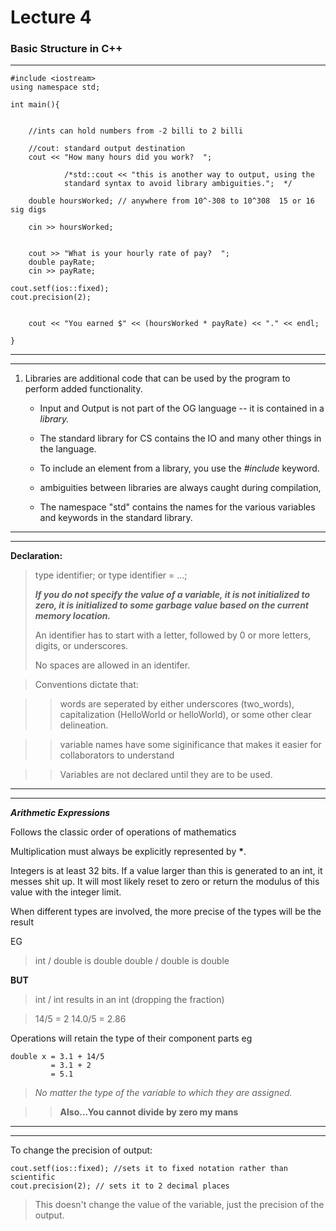<h1>Lecture 4</h1>

<h3>Basic Structure in C++</h3>

---

    #include <iostream>
    using namespace std;

    int main(){


        //ints can hold numbers from -2 billi to 2 billi

        //cout: standard output destination
        cout << "How many hours did you work?  ";

                /*std::cout << "this is another way to output, using the
                standard syntax to avoid library ambiguities.";  */

        double hoursWorked; // anywhere from 10^-308 to 10^308  15 or 16 sig digs

        cin >> hoursWorked;


        cout >> "What is your hourly rate of pay?  ";
        double payRate;
        cin >> payRate;

    cout.setf(ios::fixed);
    cout.precision(2);


        cout << "You earned $" << (hoursWorked * payRate) << "." << endl;

    }

---
---


1. Libraries are additional code that can be used by the program to perform added functionality.
    * Input and Output is not part of the OG language -- it is contained in a _library._

    * The standard library for CS contains the IO and many other things in the language.

    * To include an element from a library, you use the  _#include_ keyword.

    * ambiguities between libraries are always caught during compilation,

    * The namespace "std" contains the names for the various variables and keywords in the standard library.

---
---

__Declaration:__
> type identifier;
> or
> type identifier = ...;
>
> ***If you do not specify the value of a variable, it is not initialized to zero, it is initialized to some garbage value based on the current memory location.***
>  
> An identifier has to start with a letter, followed by 0 or more letters, digits, or underscores.
>
> No spaces are allowed in an identifer.

>Conventions dictate that:

>> words are seperated by either underscores (two_words), capitalization (HelloWorld or helloWorld), or some other clear delineation.

>> variable names have some siginificance that makes it easier for collaborators to understand

>> Variables are not declared until they are to be used.

---
---

__*Arithmetic Expressions*__

Follows the classic order of operations of mathematics

Multiplication must always be explicitly represented by __*__.

Integers is at least 32 bits. If a value larger than this is generated to an int, it messes shit up. It will most likely reset to zero or return the modulus of this value with the integer limit.

When different types are involved, the more precise of the types will be the result  

EG

>int / double is double
>double / double is double

__BUT__

>int / int results in an int (dropping the fraction)

>14/5 = 2
>14.0/5 = 2.86

Operations will retain the type of their component parts
eg

    double x = 3.1 + 14/5
             = 3.1 + 2
             = 5.1

>*No matter the type of the variable to which they are assigned.*

>>**Also...You cannot divide by zero my mans**

---
---

To change the precision of output:

    cout.setf(ios::fixed); //sets it to fixed notation rather than scientific
    cout.precision(2); // sets it to 2 decimal places

>This doesn't change the value of the variable, just the precision of the output.
